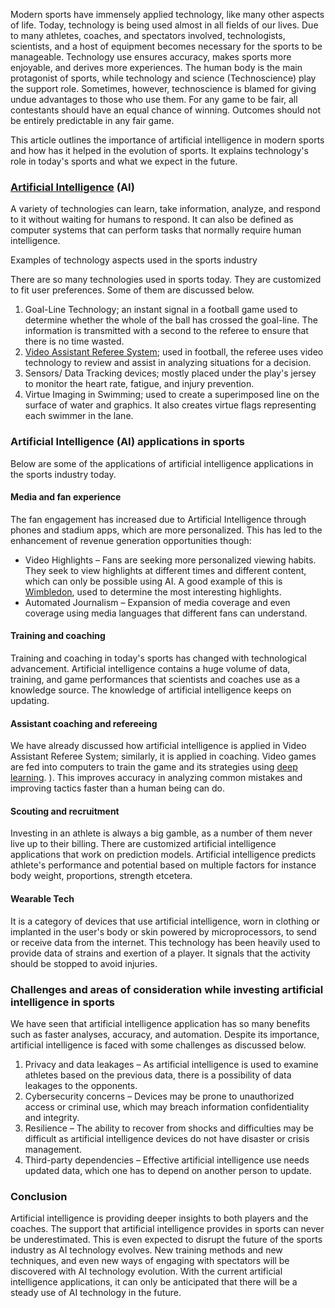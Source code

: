 Modern sports have immensely applied technology, like many other aspects of life. Today, technology is being used almost in all fields of our lives. Due to many athletes, coaches, and spectators involved, technologists, scientists, and a host of equipment becomes necessary for the sports to be manageable. Technology use ensures accuracy, makes sports more enjoyable, and derives more experiences. The human body is the main protagonist of sports, while technology and science (Technoscience) play the support role. Sometimes, however, technoscience is blamed for giving undue advantages to those who use them. For any game to be fair, all contestants should have an equal chance of winning. Outcomes should not be entirely predictable in any fair game.

This article outlines the importance of artificial intelligence in modern sports and how has it helped in the evolution of sports. It explains technology&#39;s role in today&#39;s sports and what we expect in the future.

### [Artificial Intelligence](https://www.section.io/engineering-education/artificial-intelligence-future/) (AI) 

A variety of technologies can learn, take information, analyze, and respond to it without waiting for humans to respond. It can also be defined as computer systems that can perform tasks that normally require human intelligence.

Examples of technology aspects used in the sports industry

There are so many technologies used in sports today. They are customized to fit user preferences. Some of them are discussed below.

1. Goal-Line Technology; an instant signal in a football game used to determine whether the whole of the ball has crossed the goal-line. The information is transmitted with a second to the referee to ensure that there is no time wasted.
2. [Video Assistant Referee System](https://www.sportperformanceanalysis.com/article/application-of-video-technology-in-football-refereeing-var); used in football, the referee uses video technology to review and assist in analyzing situations for a decision.
3. Sensors/ Data Tracking devices; mostly placed under the play&#39;s jersey to monitor the heart rate, fatigue, and injury prevention.
4. Virtue Imaging in Swimming; used to create a superimposed line on the surface of water and graphics. It also creates virtue flags representing each swimmer in the lane.

### Artificial Intelligence (AI) applications in sports

Below are some of the applications of artificial intelligence applications in the sports industry today.

#### Media and fan experience

The fan engagement has increased due to Artificial Intelligence through phones and stadium apps, which are more personalized. This has led to the enhancement of revenue generation opportunities though:

- Video Highlights – Fans are seeking more personalized viewing habits. They seek to view highlights at different times and different content, which can only be possible using AI. A good example of this is [Wimbledon](https://www.ibm.com/thought-leadership/wimbledon/uk-en/index.html), used to determine the most interesting highlights.
- Automated Journalism – Expansion of media coverage and even coverage using media languages that different fans can understand.

#### Training and coaching

Training and coaching in today&#39;s sports has changed with technological advancement. Artificial intelligence contains a huge volume of data, training, and game performances that scientists and coaches use as a knowledge source. The knowledge of artificial intelligence keeps on updating.

#### Assistant coaching and refereeing

We have already discussed how artificial intelligence is applied in Video Assistant Referee System; similarly, it is applied in coaching. Video games are fed into computers to train the game and its strategies using [deep learning](https://www.section.io/engineering-education/introduction-to-deep-learning/). ). This improves accuracy in analyzing common mistakes and improving tactics faster than a human being can do.

#### Scouting and recruitment

Investing in an athlete is always a big gamble, as a number of them never live up to their billing. There are customized artificial intelligence applications that work on prediction models. Artificial intelligence predicts athlete&#39;s performance and potential based on multiple factors for instance body weight, proportions, strength etcetera.

#### Wearable Tech

It is a category of devices that use artificial intelligence, worn in clothing or implanted in the user&#39;s body or skin powered by microprocessors, to send or receive data from the internet. This technology has been heavily used to provide data of strains and exertion of a player. It signals that the activity should be stopped to avoid injuries.

### Challenges and areas of consideration while investing artificial intelligence in sports

We have seen that artificial intelligence application has so many benefits such as faster analyses, accuracy, and automation. Despite its importance, artificial intelligence is faced with some challenges as discussed below.

1. Privacy and data leakages – As artificial intelligence is used to examine athletes based on the previous data, there is a possibility of data leakages to the opponents.
2. Cybersecurity concerns – Devices may be prone to unauthorized access or criminal use, which may breach information confidentiality and integrity.
3. Resilience – The ability to recover from shocks and difficulties may be difficult as artificial intelligence devices do not have disaster or crisis management.
4. Third-party dependencies – Effective artificial intelligence use needs updated data, which one has to depend on another person to update.

### Conclusion

Artificial intelligence is providing deeper insights to both players and the coaches. The support that artificial intelligence provides in sports can never be underestimated. This is even expected to disrupt the future of the sports industry as AI technology evolves. New training methods and new techniques, and even new ways of engaging with spectators will be discovered with AI technology evolution. With the current artificial intelligence applications, it can only be anticipated that there will be a steady use of AI technology in the future.